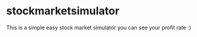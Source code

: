 # stockmarketsimulator


This is a simple easy stock market simulator you can see your profit rate :)

